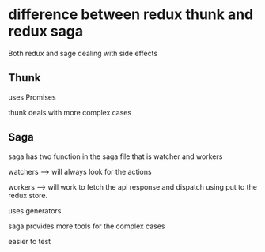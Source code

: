 # difference between redux thunk and redux saga

Both redux and sage dealing with side effects

## Thunk

uses Promises

thunk deals with more complex cases

## Saga

saga has two function in the saga file that is watcher and workers

watchers --> will always look for the actions

workers --> will work to fetch the api response and dispatch using put to the redux store.

uses generators

saga provides more tools for the complex cases

easier to test
